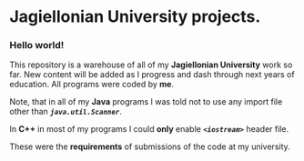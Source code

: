 # Jagiellonian University projects.

### Hello world!

This repository is a warehouse of all of my **Jagiellonian University** work so far. New content will be added as I progress and dash through next years of education. All programs were coded by **me**.

Note, that in all of my **Java** programs I was told not to use
any import file other than **_`java.util.Scanner`_**.

In **C++** in most of my programs I could **only** enable **_`<iostream>`_** header file.
  
These were the **requirements** of submissions of the code at my university.
